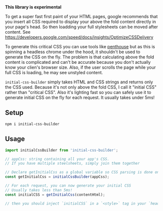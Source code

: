 **This library is experimental**

To get a super fast first paint of your HTML pages, google recommends that you insert all CSS required to display your above the fold content directly in your page's head. So then loadding your full stylesheets can be moved after content. See https://developers.google.com/speed/docs/insights/OptimizeCSSDelivery

To generate this critical CSS you can use tools like [penthouse](https://github.com/pocketjoso/penthouse) but as this is spinning a headless chrome under the hood, it shouldn't be used to generate the CSS on the fly. The problem is that calculating above the fold content is complicated and can't be accurate because you don't actually know your clien's browser size. Also, if the user scrolls the page while your full CSS is loading, he may see unstyled content.

`initial-css-builder` simply takes HTML and CSS strings and returns only the CSS used. Because it's not only above the fold CSS, I call it "initial CSS" rather than "critical CSS". Also it's lighting fast so you can safely use it to generate initial CSS on the fly for each request. It usually takes under 5ms!

## Setup

```
npm i initial-css-builder
```

## Usage

```js
import initialCssBuilder from 'initial-css-builder';

// appCss: string containing all your app's CSS.
// If you have multiple steelsheets, simply join them together

// Declare getInitialCss as a global variable so CSS parsing is done only once
const getInitialCss = initialCssBuilder(appCss);

// For each request, you can now generate your initial CSS
// Usually takes less than 5ms!
const initialCSS = getInitialCss(contentHtml);

// then you should inject `initialCSS` in a `<style>` tag in your `head`
```
